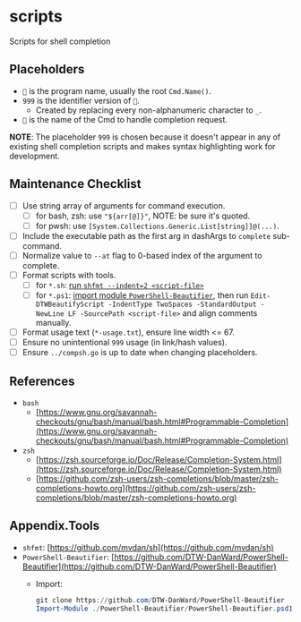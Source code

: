 # scripts

Scripts for shell completion

## Placeholders

- `🖖` is the program name, usually the root `Cmd.Name()`.
- `999` is the identifier version of `🖖`.
  - Created by replacing every non-alphanumeric character to `_`.
- `👀` is the name of the Cmd to handle completion request.

__NOTE__: The placeholder `999` is chosen because it doesn't appear in any of existing shell completion scripts and makes syntax highlighting work for development.

## Maintenance Checklist

- [ ] Use string array of arguments for command execution.
  - [ ] for bash, zsh: use `"${arr[@]}"`, NOTE: be sure it's quoted.
  - [ ] for pwsh: use `[System.Collections.Generic.List[string]]@(...)`.
- [ ] Include the executable path as the first arg in dashArgs to `complete` sub-command.
- [ ] Normalize value to `--at` flag to 0-based index of the argument to complete.
- [ ] Format scripts with tools.
  - [ ] for `*.sh`: [run `shfmt --indent=2 <script-file>`](#appendixtools)
  - [ ] for `*.ps1`: [import module `PowerShell-Beautifier`](#appendixtools), then run `Edit-DTWBeautifyScript -IndentType TwoSpaces -StandardOutput -NewLine LF -SourcePath <script-file>` and align comments manually.
- [ ] Format usage text (`*-usage.txt`), ensure line width <= 67.
- [ ] Ensure no unintentional `999` usage (in link/hash values).
- [ ] Ensure `../compsh.go` is up to date when changing placeholders.

## References

- `bash`
  - [https://www.gnu.org/savannah-checkouts/gnu/bash/manual/bash.html#Programmable-Completion](https://www.gnu.org/savannah-checkouts/gnu/bash/manual/bash.html#Programmable-Completion)
- `zsh`
  - [https://zsh.sourceforge.io/Doc/Release/Completion-System.html](https://zsh.sourceforge.io/Doc/Release/Completion-System.html)
  - [https://github.com/zsh-users/zsh-completions/blob/master/zsh-completions-howto.org](https://github.com/zsh-users/zsh-completions/blob/master/zsh-completions-howto.org)

## Appendix.Tools

- `shfmt`: [https://github.com/mvdan/sh](https://github.com/mvdan/sh)
- `PowerShell-Beautifier`: [https://github.com/DTW-DanWard/PowerShell-Beautifier](https://github.com/DTW-DanWard/PowerShell-Beautifier)
  - Import:

    ```powershell
    git clone https://github.com/DTW-DanWard/PowerShell-Beautifier
    Import-Module ./PowerShell-Beautifier/PowerShell-Beautifier.psd1
    ```
